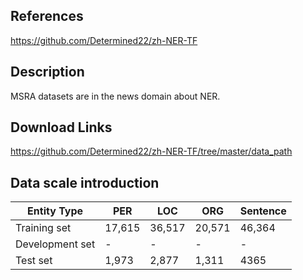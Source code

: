 ## References

https://github.com/Determined22/zh-NER-TF

## Description

MSRA datasets are in the news domain about NER.

## Download Links

https://github.com/Determined22/zh-NER-TF/tree/master/data_path

## Data scale introduction

| Entity Type |  PER | LOC | ORG |Sentence|
|---|---|---|---|---|
| Training set |  17,615 | 36,517 | 20,571 | 46,364
| Development set | - | - | - | - |
| Test set | 1,973 | 2,877 | 1,311|4365|
